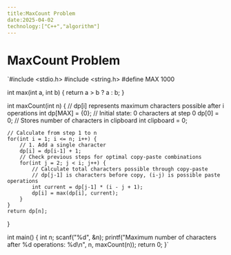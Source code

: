```yaml
---
title:MaxCount Problem
date:2025-04-02
technology:["C++","algorithm"]
---
```


# MaxCount Problem

`#include <stdio.h>
#include <string.h>
#define MAX 1000

int max(int a, int b) {
    return a > b ? a : b;
}

int maxCount(int n) {
    // dp[i] represents maximum characters possible after i operations
    int dp[MAX] = {0};
    // Initial state: 0 characters at step 0
    dp[0] = 0;
    // Stores number of characters in clipboard
    int clipboard = 0;
    
    // Calculate from step 1 to n
    for(int i = 1; i <= n; i++) {
        // 1. Add a single character
        dp[i] = dp[i-1] + 1;
        // Check previous steps for optimal copy-paste combinations
        for(int j = 2; j < i; j++) {
            // Calculate total characters possible through copy-paste
            // dp[j-1] is characters before copy, (i-j) is possible paste operations
            int current = dp[j-1] * (i - j + 1);
            dp[i] = max(dp[i], current);
        }
    }
    return dp[n];
}

int main() {
    int n;
    scanf("%d", &n);
    printf("Maximum number of characters after %d operations: %d\n", n, maxCount(n));
    return 0;
}`